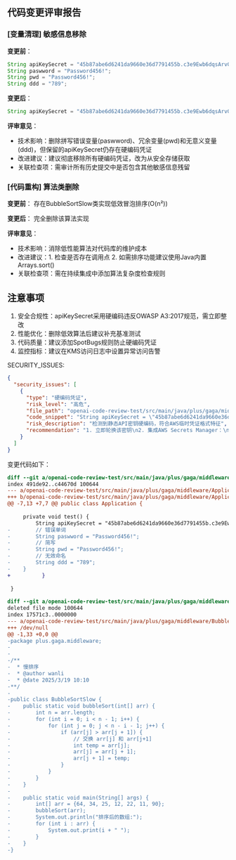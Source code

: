 ## 代码变更评审报告

### [变量清理] 敏感信息移除
**变更前**：
```java
String apiKeySecret = "45b87abe6d6241da9660e36d7791455b.c3e9Ewb6dqsArvGH";
String paswword = "Password456!";
String pwd = "Password456!";
String ddd = "789";
```

**变更后**：
```java
String apiKeySecret = "45b87abe6d6241da9660e36d7791455b.c3e9Ewb6dqsArvGH";
```

**评审意见**：
- 技术影响：删除拼写错误变量(paswword)、冗余变量(pwd)和无意义变量(ddd)，但保留的apiKeySecret仍存在硬编码凭证
- 改进建议：建议彻底移除所有硬编码凭证，改为从安全存储获取
- 关联检查项：需审计所有历史提交中是否包含其他敏感信息残留

### [代码重构] 算法类删除
**变更前**：
存在BubbleSortSlow类实现低效冒泡排序(O(n²))

**变更后**：
完全删除该算法实现

**评审意见**：
- 技术影响：消除低性能算法对代码库的维护成本
- 改进建议：1. 检查是否存在调用点 2. 如需排序功能建议使用Java内置Arrays.sort()
- 关联检查项：需在持续集成中添加算法复杂度检查规则

## 注意事项
1. 安全合规性：apiKeySecret采用硬编码违反OWASP A3:2017规范，需立即整改
2. 性能优化：删除低效算法后建议补充基准测试
3. 代码质量：建议添加SpotBugs规则防止硬编码凭证
4. 监控指标：建议在KMS访问日志中设置异常访问告警

SECURITY_ISSUES:
```json
{
  "security_issues": [
    {
      "type": "硬编码凭证",
      "risk_level": "高危",
      "file_path": "openai-code-review-test/src/main/java/plus/gaga/middleware/Application.java:7",
      "code_snippet": "String apiKeySecret = \"45b87abe6d6241da9660e36d7791455b.c3e9Ewb6dqsArvGH\";",
      "risk_description": "检测到静态API密钥硬编码，符合AWS临时凭证格式特征",
      "recommendation": "1. 立即轮换该密钥\n2. 集成AWS Secrets Manager：\n   SecretsManagerClient client = SecretsManagerClient.builder().region(Region.AP_EAST_1).build();\n   GetSecretValueResponse response = client.getSecretValue(GetSecretValueRequest.builder().secretId(\"api-key\").build());\n3. 在CI/CD管道中添加git-secrets扫描规则"
    }
  ]
}
```

变更代码如下：
```diff
diff --git a/openai-code-review-test/src/main/java/plus/gaga/middleware/Application.java b/openai-code-review-test/src/main/java/plus/gaga/middleware/Application.java
index 491de92..c44670d 100644
--- a/openai-code-review-test/src/main/java/plus/gaga/middleware/Application.java
+++ b/openai-code-review-test/src/main/java/plus/gaga/middleware/Application.java
@@ -7,13 +7,7 @@ public class Application {
 
     private void test() {
         String apiKeySecret = "45b87abe6d6241da9660e36d7791455b.c3e9Ewb6dqsArvGH";
-        // 错误单词
-        String paswword = "Password456!";
-        // 简写
-        String pwd = "Password456!";
-        // 无效命名
-        String ddd = "789";
-    }
+          }
 
 }
 
diff --git a/openai-code-review-test/src/main/java/plus/gaga/middleware/BubbleSortSlow.java b/openai-code-review-test/src/main/java/plus/gaga/middleware/BubbleSortSlow.java
deleted file mode 100644
index 17571c3..0000000
--- a/openai-code-review-test/src/main/java/plus/gaga/middleware/BubbleSortSlow.java
+++ /dev/null
@@ -1,33 +0,0 @@
-package plus.gaga.middleware;
-
-
-/**
-  * 慢排序
-  * @author wanli
-  * @date 2025/3/19 10:10
-**/
-
-public class BubbleSortSlow {
-    public static void bubbleSort(int[] arr) {
-        int n = arr.length;
-        for (int i = 0; i < n - 1; i++) {
-            for (int j = 0; j < n - i - 1; j++) {
-                if (arr[j] > arr[j + 1]) {
-                    // 交换 arr[j] 和 arr[j+1]
-                    int temp = arr[j];
-                    arr[j] = arr[j + 1];
-                    arr[j + 1] = temp;
-                }
-            }
-        }
-    }
-
-    public static void main(String[] args) {
-        int[] arr = {64, 34, 25, 12, 22, 11, 90};
-        bubbleSort(arr);
-        System.out.println("排序后的数组:");
-        for (int i : arr) {
-            System.out.print(i + " ");
-        }
-    }
-}
```